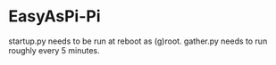 # EasyAsPi-Pi
startup.py needs to be run at reboot as (g)root.
gather.py needs to run roughly every 5 minutes.
